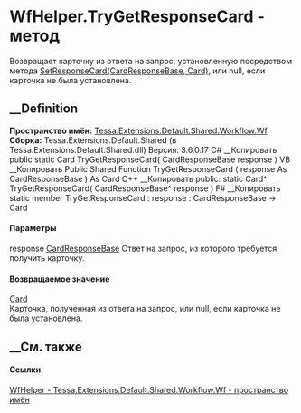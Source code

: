 # WfHelper.TryGetResponseCard - метод
Возвращает карточку из ответа на запрос, установленную посредством метода
[SetResponseCard(CardResponseBase,
Card)](M_Tessa_Extensions_Default_Shared_Workflow_Wf_WfHelper_SetResponseCard.htm),
или null, если карточка не была установлена.
## __Definition
 **Пространство имён:**
[Tessa.Extensions.Default.Shared.Workflow.Wf](N_Tessa_Extensions_Default_Shared_Workflow_Wf.htm)  
 **Сборка:** Tessa.Extensions.Default.Shared (в
Tessa.Extensions.Default.Shared.dll) Версия: 3.6.0.17
C# __Копировать
     public static Card TryGetResponseCard(
    	CardResponseBase response
    )
VB __Копировать
     Public Shared Function TryGetResponseCard ( 
    	response As CardResponseBase
    ) As Card
C++ __Копировать
     public:
    static Card^ TryGetResponseCard(
    	CardResponseBase^ response
    )
F# __Копировать
     static member TryGetResponseCard : 
            response : CardResponseBase -> Card 
#### Параметры
response [CardResponseBase](T_Tessa_Cards_CardResponseBase.htm)
    Ответ на запрос, из которого требуется получить карточку.
#### Возвращаемое значение
[Card](T_Tessa_Cards_Card.htm)  
Карточка, полученная из ответа на запрос, или null, если карточка не была
установлена.
## __См. также
#### Ссылки
[WfHelper - ](T_Tessa_Extensions_Default_Shared_Workflow_Wf_WfHelper.htm)
[Tessa.Extensions.Default.Shared.Workflow.Wf - пространство
имён](N_Tessa_Extensions_Default_Shared_Workflow_Wf.htm)

